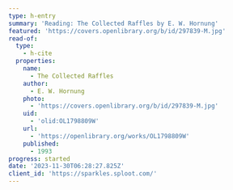 ```yaml
---
type: h-entry
summary: 'Reading: The Collected Raffles by E. W. Hornung'
featured: 'https://covers.openlibrary.org/b/id/297839-M.jpg'
read-of:
  type:
    - h-cite
  properties:
    name:
      - The Collected Raffles
    author:
      - E. W. Hornung
    photo:
      - 'https://covers.openlibrary.org/b/id/297839-M.jpg'
    uid:
      - 'olid:OL1798809W'
    url:
      - 'https://openlibrary.org/works/OL1798809W'
    published:
      - 1993
progress: started
date: '2023-11-30T06:28:27.825Z'
client_id: 'https://sparkles.sploot.com/'
---
```


